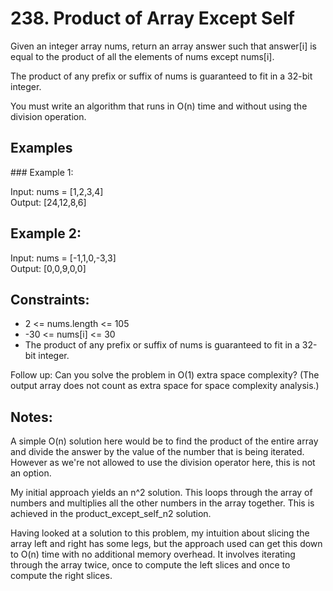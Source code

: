 # 238. Product of Array Except Self

Given an integer array nums, return an array answer such that answer[i] is equal to the product of all the elements of nums except nums[i].

The product of any prefix or suffix of nums is guaranteed to fit in a 32-bit integer.

You must write an algorithm that runs in O(n) time and without using the division operation.

## Examples

### Example 1:

Input: nums = [1,2,3,4]  
Output: [24,12,8,6]  

## Example 2:

Input: nums = [-1,1,0,-3,3]  
Output: [0,0,9,0,0]
 

## Constraints:

* 2 <= nums.length <= 105
* -30 <= nums[i] <= 30
* The product of any prefix or suffix of nums is guaranteed to fit in a 32-bit integer.
 

Follow up: Can you solve the problem in O(1) extra space complexity? (The output array does not count as extra space for space complexity analysis.)

## Notes:
A simple O(n) solution here would be to find the product of the entire array and divide the answer by the value of the number that is being iterated. However as we're not allowed to use the division operator here, this is not an option. 

My initial approach yields an n^2 solution. This loops through the array of numbers and multiplies all the other numbers in the array together. This is achieved in the product_except_self_n2 solution.

Having looked at a solution to this problem, my intuition about slicing the array left and right has some legs, but the approach used can get this down to O(n) time with no additional memory overhead. It involves iterating through the array twice, once to compute the left slices and once to compute the right slices.